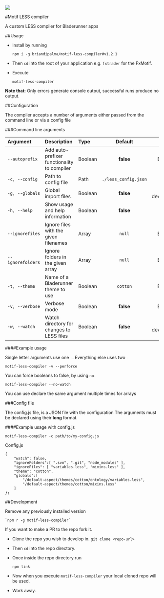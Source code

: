 ![](https://david-dm.org/briandipalma/motif-less-compiler.png)

#Motif LESS compiler

A custom LESS compiler for Bladerunner apps

##Usage

- Install by running

	`npm i -g briandipalma/motif-less-compiler#v1.2.1`

- Then `cd` into the root of your application e.g. `fxtrader` for the FxMotif.

- Execute

	`motif-less-compiler`

**Note that:**
Only errors generate console output, successful runs produce no output.

##Configuration

The compiler accepts a number of arguments either passed from the command line or via a config file

###Command line arguments

| Argument           | Description                                  | Type    | Default              | Status         |
|:-------------------|:---------------------------------------------|:--------|:--------------------:|:--------------:|
|`--autoprefix`      | Add auto-prefixer functionality to compiler  | Boolean | **false**            | Backlog        |
|`-c, --config`      | Path to config file                          | Path    | `./less_config.json` | Done           |
|`-g, --globals`     | Global import files                          | Boolean | **false**            | In development |
|`-h, --help`        | Show usage and help information              | Boolean | **false**            | Done           |
|`--ignorefiles`     | Ignore files with the given filenames        | Array   | `null`               | Backlog        |
|`--ignorefolders`   | Ignore folders in the given array            | Array   | `null`               | Backlog        |
|`-t, --theme`       | Name of a Bladerunner theme to use           | Boolean | `cotton`             | Backlog        |
|`-v, --verbose`     | Verbose mode                                 | Boolean | **false**            | Backlog        |
|`-w, --watch`       | Watch directory for changes to LESS files    | Boolean | **false**            | In development |

####Example usage

Single letter arguments use one `-`. Everything else uses two `-`

	motif-less-compiler -v --perforce

You can force booleans to false, by using `no-`

	motif-less-compiler --no-watch

You can use declare the same argument multiple times for arrays

###Config file

The config.js file, is a JSON file with the configuration
The arguments must be declared using their **long** format.


####Example usage with config.js

	motif-less-compiler -c path/to/my-config.js

Config.js

	{
		"watch": false,
		"ignoreFolders":[ ".svn", ".git", "node_modules" ],
		"ignoreFiles": [ "variables.less", "mixins.less" ],
		"theme": "cotton",
		"globals":[
			"/default-aspect/themes/cotton/ontology/variables.less",
			"/default-aspect/themes/cotton/mixins.less"
		]
	};

##Development

Remove any previously installed version

	`npm r -g motif-less-compiler`

If you want to make a PR to the repo fork it.

- Clone the repo you wish to develop in.
	`git clone <repo-url>`

- Then `cd` into the repo directory.

- Once inside the repo directory run

	`npm link`

- Now when you execute `motif-less-compiler` your local cloned repo will be used.

- Work away.
